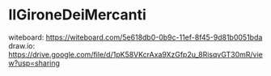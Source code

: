 # IlGironeDeiMercanti

witeboard: https://witeboard.com/5e618db0-0b9c-11ef-8f45-9d81b0051bda
draw.io: https://drive.google.com/file/d/1pK58VKcrAxa9XzGfp2u_8RisqvGT30mR/view?usp=sharing
